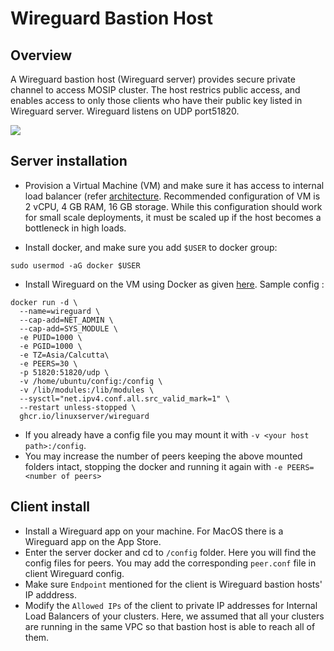 # Wireguard Bastion Host

## Overview
A Wireguard bastion host (Wireguard server) provides secure private channel to access MOSIP cluster. The host restrics public access, and enables access to only those clients who have their public key listed in Wireguard server.  Wireguard listens on UDP port51820.

![](images/wireguard-bastion.jpg)

## Server installation
* Provision a Virtual Machine (VM) and make sure it has access to internal load balancer (refer [architecture](../README.md). Recommended configuration of VM is 2 vCPU, 4 GB RAM, 16 GB storage. While this configuration should work for small scale deployments, it must be scaled up if the host becomes a bottleneck in high loads.

 * Install docker, and make sure you add `$USER` to docker group:
```
sudo usermod -aG docker $USER
```
* Install Wireguard on the VM using Docker as given [here](https://hub.docker.com/r/linuxserver/wireguard). Sample config :
```
docker run -d \
  --name=wireguard \
  --cap-add=NET_ADMIN \
  --cap-add=SYS_MODULE \
  -e PUID=1000 \
  -e PGID=1000 \
  -e TZ=Asia/Calcutta\
  -e PEERS=30 \
  -p 51820:51820/udp \
  -v /home/ubuntu/config:/config \
  -v /lib/modules:/lib/modules \
  --sysctl="net.ipv4.conf.all.src_valid_mark=1" \
  --restart unless-stopped \
  ghcr.io/linuxserver/wireguard
```
* If you already have a config file you may mount it with `-v <your host path>:/config`.
* You may increase the number of peers keeping the above mounted folders intact, stopping the docker and running it again with `-e PEERS=<number of peers>`

## Client install
* Install a Wireguard app on your machine.  For MacOS there is a Wireguard app on the App Store.
* Enter the server docker and cd to `/config` folder.  Here you will find the config files for peers. You may add the corresponding `peer.conf` file in client Wireguard config.
* Make sure `Endpoint` mentioned for the client is Wireguard bastion hosts' IP adddress.
* Modify the `Allowed IPs` of the client to private IP addresses for Internal Load Balancers of your clusters.  Here, we assumed that all your clusters are running in the same VPC so that bastion host is able to reach all of them.

